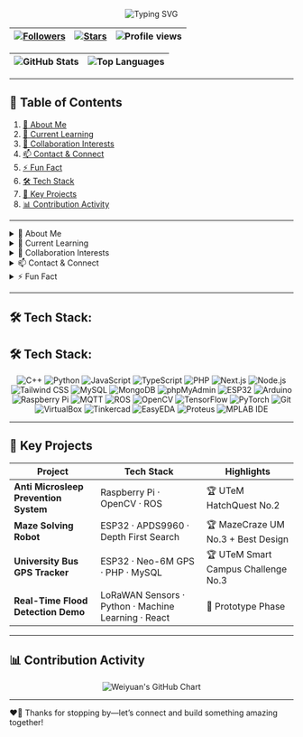 <!-- 🎉 Welcome Banner -->
<p align="center">
  <img src="https://readme-typing-svg.herokuapp.com?font=Fira+Code&size=30&duration=3000&pause=1000&color=2ECC71&width=600&height=50&lines=Hi+there!+I'm+Weiyuan+Ooi+👋" alt="Typing SVG" />
</p>

<!-- Badges -->
<p align="center">

| <a href="https://github.com/WyOoi?tab=followers"><img src="https://img.shields.io/github/followers/WyOoi?label=Followers&style=flat-square&logo=github" alt="Followers" /></a> | <a href="https://github.com/WyOoi/WyOoi/stargazers"><img src="https://img.shields.io/github/stars/WyOoi/WyOoi?label=Stars&style=flat-square&logo=github" alt="Stars" /></a> | <img src="https://komarev.com/ghpvc/?username=WyOoi&label=Profile%20views&style=flat-square" alt="Profile views" /> |
|:---:|:---:|:---:|

</p>

<p align="center">

| <img src="https://github-readme-stats.vercel.app/api?username=WyOoi&show_icons=true&theme=radical&hide_border=true" alt="GitHub Stats" /> | <img src="https://github-readme-stats.vercel.app/api/top-langs?username=WyOoi&layout=compact&theme=radical&hide_border=true" alt="Top Languages" /> |
|:---:|:---:|
</p>

---

## 📖 Table of Contents
1. [👤 About Me](#-about-me)  
2. [🌱 Current Learning](#-current-learning)  
3. [💼 Collaboration Interests](#-collaboration-interests)  
4. [📫 Contact & Connect](#-contact--connect)  
5. [⚡ Fun Fact](#-fun-fact)  
6. [🛠️ Tech Stack](#️-tech-stack)  
7. [🚀 Key Projects](#-key-projects)  
8. [📊 Contribution Activity](#-contribution-activity)  

---

<details>
<summary id="about-me">👤 About Me</summary>

- 🔭 **Name:** Weiyuan Ooi  
- 🧑‍💻 **Role:** Computer Engineer & Robotics Enthusiast  
- 🌍 **Location:** Kuala Lumpur, Malaysia  
</details>

<details>
<summary id="current-learning">🌱 Current Learning</summary>

- 📡 **Advanced IoT Architectures** with ESP32 & Raspberry Pi  
- 🤖 **Computer Vision** pipelines using YOLOv8 on ROS  
- ⚛️ **Large Language Models** fine-tuning  
- 🌐 **Modern Web Dev**: TypeScript, React, Next.js, & Tailwind CSS  
- 🔗 **Web3 & Blockchain** fundamentals  
</details>

<details>
<summary id="collaboration-interests">💼 Collaboration Interests</summary>

- 🤝 **Open-Source Robotics** & Automation Frameworks  
- 🌐 **GIS & Disaster-Response Dashboards**  
- 🚗 **Driver Safety Systems** & Microsleep Prevention  
- 🛰️ **Real-Time Telemetry** & Sensor-Fusion Tooling  
</details>

<details>
<summary id="contact--connect">📫 Contact & Connect</summary>

- 📧 **Email:** [weiyuanooi88@gmail.com](mailto:weiyuanooi88@gmail.com)  
- 🔗 **LinkedIn:** [linkedin.com/in/yourprofile](https://linkedin.com/in/yourprofile)  
- 🐦 **Twitter:** [@YourHandle](https://twitter.com/YourHandle)  
- 💬 **Discord/Slack:** `Weiyuan#1234`  
</details>

<details>
<summary id="fun-fact">⚡ Fun Fact</summary>

I once programmed an **ESP32** to play _Tetris_ on an OLED screen—and it even keeps your high-score in flash memory!  
</details>

---

## 🛠️ Tech Stack:

## 🛠️ Tech Stack:

<p align="center">
  <!-- Core Languages & Frameworks -->
  <img alt="C++" src="https://img.shields.io/badge/C%2B%2B-%20-%2300599C?style=flat-square&logo=c%2B%2B&logoWidth=40" />
  <img alt="Python" src="https://img.shields.io/badge/Python-%20-%233776AB?style=flat-square&logo=python&logoWidth=40" />
  <img alt="JavaScript" src="https://img.shields.io/badge/JavaScript-%20-%23F7DF1E?style=flat-square&logo=javascript&logoWidth=40" />
  <img alt="TypeScript" src="https://img.shields.io/badge/TypeScript-%20-%23007ACC?style=flat-square&logo=typescript&logoWidth=40" />
  <img alt="PHP" src="https://img.shields.io/badge/PHP-%20-%23777BB4?style=flat-square&logo=php&logoWidth=40" />

  <!-- Web & Databases -->
  <img alt="Next.js" src="https://img.shields.io/badge/Next.js-%20-%23000000?style=flat-square&logo=next.js&logoWidth=40" />
  <img alt="Node.js" src="https://img.shields.io/badge/Node.js-%20-%2343853D?style=flat-square&logo=node.js&logoWidth=40" />
  <img alt="Tailwind CSS" src="https://img.shields.io/badge/Tailwind_CSS-%20-%2338B2AC?style=flat-square&logo=tailwind-css&logoWidth=40" />
  <img alt="MySQL" src="https://img.shields.io/badge/MySQL-%20-%234479A1?style=flat-square&logo=mysql&logoWidth=40" />
  <img alt="MongoDB" src="https://img.shields.io/badge/MongoDB-%20-%2347A248?style=flat-square&logo=mongodb&logoWidth=40" />
  <img alt="phpMyAdmin" src="https://img.shields.io/badge/phpMyAdmin-%20-%23F29111?style=flat-square&logo=phpmyadmin&logoWidth=40" />

  <!-- Embedded & IoT -->
  <img alt="ESP32" src="https://img.shields.io/badge/ESP32-%20-%23024F9D?style=flat-square&logo=esp32&logoWidth=40" />
  <img alt="Arduino" src="https://img.shields.io/badge/Arduino-%20-%23049BE4?style=flat-square&logo=arduino&logoWidth=40" />
  <img alt="Raspberry Pi" src="https://img.shields.io/badge/Raspberry_Pi-%20-%23C51A4A?style=flat-square&logo=raspberry-pi&logoWidth=40" />
  <img alt="MQTT" src="https://img.shields.io/badge/MQTT-%20-%23F36D2C?style=flat-square&logo=mqtt&logoWidth=40" />

  <!-- Robotics & Vision -->
  <img alt="ROS" src="https://img.shields.io/badge/ROS-%20-%23E94E1B?style=flat-square&logo=robot-operating-system&logoWidth=40" />
  <img alt="OpenCV" src="https://img.shields.io/badge/OpenCV-%20-%23E34F26?style=flat-square&logo=opencv&logoWidth=40" />

  <!-- ML & DL -->
  <img alt="TensorFlow" src="https://img.shields.io/badge/TensorFlow-%20-%23FF6F61?style=flat-square&logo=tensorflow&logoWidth=40" />
  <img alt="PyTorch" src="https://img.shields.io/badge/PyTorch-%20-%23EE4C2C?style=flat-square&logo=PyTorch&logoWidth=40" />

  <!-- DevOps & Virtualization -->
  <img alt="Git" src="https://img.shields.io/badge/Git-%20-%23F05033?style=flat-square&logo=git&logoWidth=40" />
  <img alt="VirtualBox" src="https://img.shields.io/badge/VirtualBox-%20-%234472A0?style=flat-square&logo=virtualbox&logoWidth=40" />

  <!-- EDA & Simulation -->
  <img alt="Tinkercad" src="https://img.shields.io/badge/Tinkercad-%20-%23F25022?style=flat-square&logo=Tinkercad&logoWidth=40" />
  <img alt="EasyEDA" src="https://img.shields.io/badge/EasyEDA-%20-%234EAA25?style=flat-square&logo=easyeda&logoWidth=40" />
  <img alt="Proteus" src="https://img.shields.io/badge/Proteus-%20-%23007ACC?style=flat-square&logo=labview&logoWidth=40" />
  <img alt="MPLAB IDE" src="https://img.shields.io/badge/MPLAB_IDE-%20-%23ED1C24?style=flat-square&logo=microchip&logoWidth=40" />
</p>

---

## 🚀 Key Projects

| Project                                | Tech Stack                                    | Highlights                           |
|----------------------------------------|-----------------------------------------------|--------------------------------------|
| **Anti Microsleep Prevention System**  | Raspberry Pi · OpenCV · ROS                   | 🏆 UTeM HatchQuest No.2              |
| **Maze Solving Robot**                 | ESP32 · APDS9960 · Depth First Search         | 🏆 MazeCraze UM No.3 + Best Design   |
| **University Bus GPS Tracker**         | ESP32 · Neo-6M GPS · PHP · MySQL              | 🏆 UTeM Smart Campus Challenge No.3 |
| **Real-Time Flood Detection Demo**     | LoRaWAN Sensors · Python · Machine Learning · React | 🔬 Prototype Phase             |

---

## 📊 Contribution Activity

<p align="center">
  <img src="https://ghchart.rshah.org/WyOoi?bg_color=ffffff&color=2ECC71&line=2B2D42&point=FF5733" alt="Weiyuan's GitHub Chart" />
</p>

---

❤️‍🔥 Thanks for stopping by—let’s connect and build something amazing together!  
